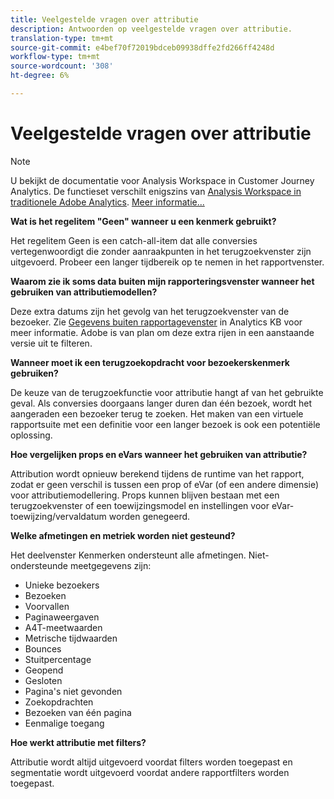 ```yaml
---
title: Veelgestelde vragen over attributie
description: Antwoorden op veelgestelde vragen over attributie.
translation-type: tm+mt
source-git-commit: e4bef70f72019bdceb09938dffe2fd266ff4248d
workflow-type: tm+mt
source-wordcount: '308'
ht-degree: 6%

---
```



# Veelgestelde vragen over attributie

>[!NOTE]
>
>U bekijkt de documentatie voor Analysis Workspace in Customer Journey Analytics. De functieset verschilt enigszins van [Analysis Workspace in traditionele Adobe Analytics](https://docs.adobe.com/content/help/en/analytics/analyze/analysis-workspace/home.html). [Meer informatie...](/help/getting-started/cja-aa.md)

**Wat is het regelitem &quot;Geen&quot; wanneer u een kenmerk gebruikt?**

Het regelitem Geen is een catch-all-item dat alle conversies vertegenwoordigt die zonder aanraakpunten in het terugzoekvenster zijn uitgevoerd. Probeer een langer tijdbereik op te nemen in het rapportvenster.

**Waarom zie ik soms data buiten mijn rapporteringsvenster wanneer het gebruiken van attributiemodellen?**

Deze extra datums zijn het gevolg van het terugzoekvenster van de bezoeker. Zie [Gegevens buiten rapportagevenster](https://helpx.adobe.com/analytics/kb/data-appearing-outside-reporting-window.html) in Analytics KB voor meer informatie. Adobe is van plan om deze extra rijen in een aanstaande versie uit te filteren.

**Wanneer moet ik een terugzoekopdracht voor bezoekerskenmerk gebruiken?**

De keuze van de terugzoekfunctie voor attributie hangt af van het gebruikte geval. Als conversies doorgaans langer duren dan één bezoek, wordt het aangeraden een bezoeker terug te zoeken. Het maken van een virtuele rapportsuite met een definitie voor een langer bezoek is ook een potentiële oplossing.

**Hoe vergelijken props en eVars wanneer het gebruiken van attributie?**

Attribution wordt opnieuw berekend tijdens de runtime van het rapport, zodat er geen verschil is tussen een prop of eVar (of een andere dimensie) voor attributiemodellering. Props kunnen blijven bestaan met een terugzoekvenster of een toewijzingsmodel en instellingen voor eVar-toewijzing/vervaldatum worden genegeerd.

**Welke afmetingen en metriek worden niet gesteund?**

Het deelvenster Kenmerken ondersteunt alle afmetingen. Niet-ondersteunde meetgegevens zijn:

* Unieke bezoekers
* Bezoeken
* Voorvallen
* Paginaweergaven
* A4T-meetwaarden
* Metrische tijdwaarden
* Bounces
* Stuitpercentage
* Geopend
* Gesloten
* Pagina&#39;s niet gevonden
* Zoekopdrachten
* Bezoeken van één pagina
* Eenmalige toegang

**Hoe werkt attributie met filters?**

Attributie wordt altijd uitgevoerd voordat filters worden toegepast en segmentatie wordt uitgevoerd voordat andere rapportfilters worden toegepast.
